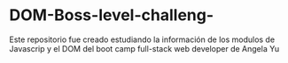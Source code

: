# DOM-Boss-level-challeng-
 Este repositorio fue creado estudiando la información de los modulos de Javascrip y el DOM del boot camp full-stack web developer de Angela Yu
